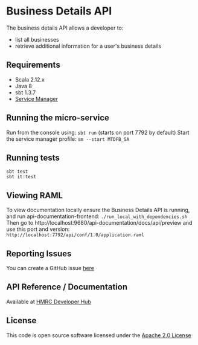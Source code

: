 Business Details API
========================
The business details API allows a developer to:
- list all businesses
- retrieve additional information for a user's business details
## Requirements
- Scala 2.12.x
- Java 8
- sbt 1.3.7
- [Service Manager](https://github.com/hmrc/service-manager)         
      
## Running the micro-service
Run from the console using: `sbt run` (starts on port 7792 by default)
Start the service manager profile: `sm --start MTDFB_SA`
 
## Running tests
```
sbt test
sbt it:test
```
## Viewing RAML
To view documentation locally ensure the Business Details API is running, and run api-documentation-frontend:
`./run_local_with_dependencies.sh`
Then go to http://localhost:9680/api-documentation/docs/api/preview and use this port and version:
`http://localhost:7792/api/conf/1.0/application.raml`
## Reporting Issues
You can create a GitHub issue [here](https://github.com/hmrc/business-details-api/issues)
## API Reference / Documentation 
Available at [HMRC Developer Hub](https://developer.service.hmrc.gov.uk/api-documentation/docs/api/service/business-details-api/1.0)
## License
This code is open source software licensed under the [Apache 2.0 License]("http://www.apache.org/licenses/LICENSE-2.0.html")